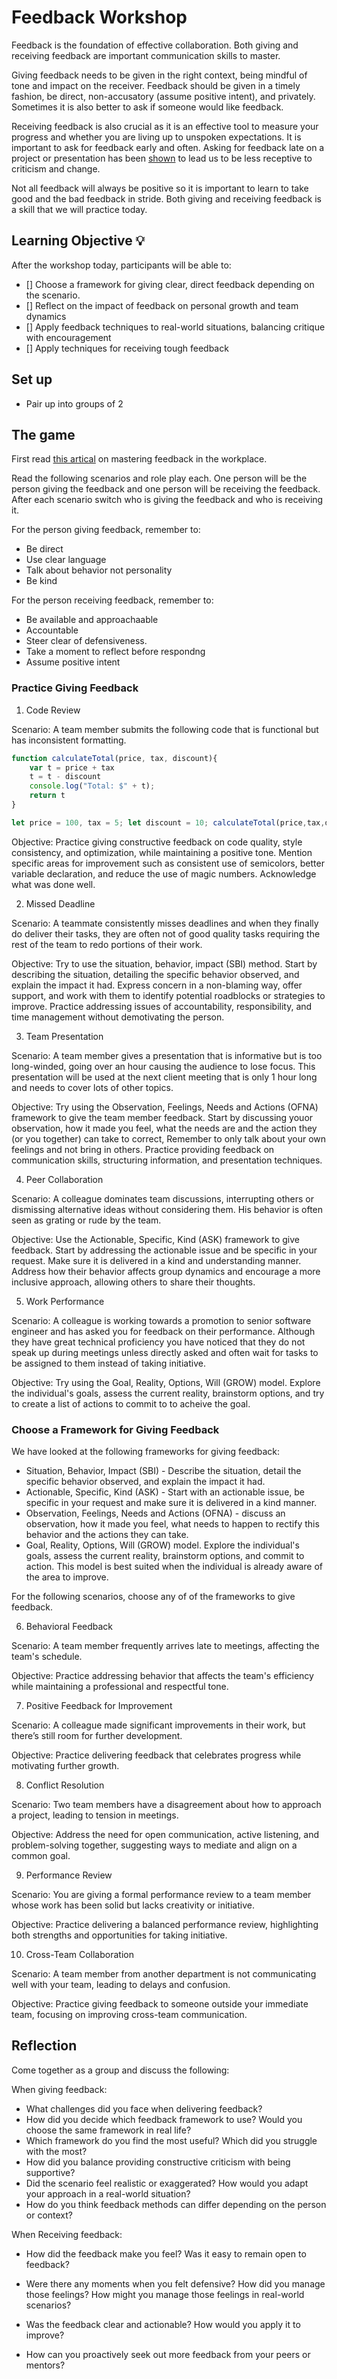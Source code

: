 # Feedback Workshop

Feedback is the foundation of effective collaboration. Both giving and receiving feedback are important communication skills to master. 

Giving feedback needs to be given in the right context, being mindful of tone and impact on the receiver. Feedback should be given in a timely fashion, be direct, non-accusatory (assume positive intent), and privately. Sometimes it is also better to ask if someone would like feedback.

Receiving feedback is also crucial as it is an effective tool to measure your progress and whether you are living up to unspoken expectations. It is important to ask for feedback early and often. Asking for feedback late on a project or presentation has been [shown](https://hbr.org/2023/06/the-right-time-to-ask-for-feedback#:~:text=The%20best%20approach%20is%20to,annual%20performance%20review%20rolls%20around.) to lead us to be less receptive to criticism and change.

Not all feedback will always be positive so it is important to learn to take good and the bad feedback in stride. Both giving and receiving feedback is a skill that we will practice today.

## Learning Objective 💡

After the workshop today, participants will be able to:

- [] Choose a framework for giving clear, direct feedback depending on the scenario.
- [] Reflect on the impact of feedback on personal growth and team dynamics
- [] Apply feedback techniques to real-world situations, balancing critique with encouragement
- [] Apply techniques for receiving tough feedback

## Set up

- Pair up into groups of 2

## The game

First read [this artical](https://tanzu.vmware.com/content/blog/mastering-feedback-in-the-workplace) on mastering feedback in the workplace. 

Read the following scenarios and role play each. One person will be the person giving the feedback and one person will be receiving the feedback. After each scenario switch who is giving the feedback and who is receiving it.

For the person giving feedback, remember to:
- Be direct
- Use clear language
- Talk about behavior not personality
- Be kind

For the person receiving feedback, remember to:
- Be available and approachaable
- Accountable
- Steer clear of defensiveness. 
- Take a moment to reflect before respondng
- Assume positive intent

### Practice Giving Feedback

1. Code Review

Scenario: A team member submits the following code that is functional but has inconsistent formatting.

```javascript
function calculateTotal(price, tax, discount){
    var t = price + tax
    t = t - discount
    console.log("Total: $" + t);
    return t
}

let price = 100, tax = 5; let discount = 10; calculateTotal(price,tax,discount);
```

Objective: Practice giving constructive feedback on code quality, style consistency, and optimization, while maintaining a positive tone. Mention specific areas for improvement such as consistent use of semicolors, better variable declaration, and reduce the use of magic numbers. Acknowledge what was done well. 

2. Missed Deadline

Scenario: A teammate consistently misses deadlines and when they finally do deliver their tasks, they are often not of good quality tasks requiring the rest of the team to redo portions of their work.

Objective: Try to use the situation, behavior, impact (SBI) method. Start by describing the situation, detailing the specific behavior observed, and explain the impact it had. Express concern in a non-blaming way, offer support, and work with them to identify potential roadblocks or strategies to improve. Practice addressing issues of accountability, responsibility, and time management without demotivating the person.

3. Team Presentation

Scenario: A team member gives a presentation that is informative but is too long-winded, going over an hour causing the audience to lose focus. This presentation will be used at the next client meeting that is only 1 hour long and needs to cover lots of other topics. 

Objective: Try using the Observation, Feelings, Needs and Actions (OFNA) framework to give the team member feedback. Start by discussing youor observation, how it made you feel, what the needs are and the action they (or you together) can take to correct, Remember to only talk about your own feelings and not bring in others. Practice providing feedback on communication skills, structuring information, and presentation techniques.

4. Peer Collaboration

Scenario: A colleague dominates team discussions, interrupting others or dismissing alternative ideas without considering them. His behavior is often seen as grating or rude by the team.

Objective: Use the Actionable, Specific, Kind (ASK) framework to give feedback. Start by addressing the actionable issue and be specific in your request. Make sure it is delivered in a kind and understanding manner. Address how their behavior affects group dynamics and encourage a more inclusive approach, allowing others to share their thoughts.

5. Work Performance

Scenario: A colleague is working towards a promotion to senior software engineer and has asked you for feedback on their performance. Although they have great technical proficiency you have noticed that they do not speak up during meetings unless directly asked and often wait for tasks to be assigned to them instead of taking initiative.

Objective: Try using the Goal, Reality, Options, Will (GROW) model. Explore the individual's goals, assess the current reality, brainstorm options, and try to create a list of actions to commit to to acheive the goal. 

### Choose a Framework for Giving Feedback

We have looked at the following frameworks for giving feedback:
- Situation, Behavior, Impact (SBI) - Describe the situation, detail the specific behavior observed, and explain the impact it had.
- Actionable, Specific, Kind (ASK) - Start with an actionable issue, be specific in your request and make sure it is delivered in a kind manner.
- Observation, Feelings, Needs and Actions (OFNA) - discuss an observation, how it made you feel, what needs to happen to rectify this behavior and the actions they can take.
- Goal, Reality, Options, Will (GROW) model. Explore the individual's goals, assess the current reality, brainstorm options, and commit to action. This model is best suited when the individual is already aware of the area to improve. 

For the following scenarios, choose any of of the frameworks to give feedback. 

6. Behavioral Feedback

Scenario: A team member frequently arrives late to meetings, affecting the team's schedule.

Objective: Practice addressing behavior that affects the team's efficiency while maintaining a professional and respectful tone.

7. Positive Feedback for Improvement

Scenario: A colleague made significant improvements in their work, but there’s still room for further development.

Objective: Practice delivering feedback that celebrates progress while motivating further growth.

8. Conflict Resolution

Scenario: Two team members have a disagreement about how to approach a project, leading to tension in meetings.

Objective: Address the need for open communication, active listening, and problem-solving together, suggesting ways to mediate and align on a common goal.

9. Performance Review

Scenario: You are giving a formal performance review to a team member whose work has been solid but lacks creativity or initiative.

Objective: Practice delivering a balanced performance review, highlighting both strengths and opportunities for taking initiative.

10. Cross-Team Collaboration

Scenario: A team member from another department is not communicating well with your team, leading to delays and confusion.

Objective: Practice giving feedback to someone outside your immediate team, focusing on improving cross-team communication.

## Reflection

Come together as a group and discuss the following:

When giving feedback:
- What challenges did you face when delivering feedback?
- How did you decide which feedback framework to use? Would you choose the same framework in real life?
- Which framework do you find the most useful? Which did you struggle with the most?
- How did you balance providing constructive criticism with being supportive?
- Did the scenario feel realistic or exaggerated? How would you adapt your approach in a real-world situation?
- How do you think feedback methods can differ depending on the person or context?

When Receiving feedback:
- How did the feedback make you feel? Was it easy to remain open to feedback?
- Were there any moments when you felt defensive? How did you manage those feelings? How might you manage those feelings in real-world scenarios?
- Was the feedback clear and actionable? How would you apply it to improve?

- How can you proactively seek out more feedback from your peers or mentors?
